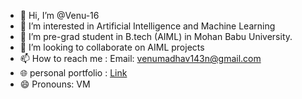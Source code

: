 - 👋 Hi, I’m @Venu-16
- 👀 I’m interested in Artificial Intelligence and Machine Learning
- 🌱 I’m pre-grad student in B.tech (AIML) in Mohan Babu University.
- 💞️ I’m looking to collaborate on AIML projects
- 📫 How to reach me : Email: venumadhav143n@gmail.com
- 🌐 personal portfolio : [Link](https://portfolio-lovat-sigma-48.vercel.app/)
- 😄 Pronouns: VM


<!---
Venu-16/Venu-16 is a ✨ special ✨ repository because its `README.md` (this file) appears on your GitHub profile.
You can click the Preview link to take a look at your changes.
--->

